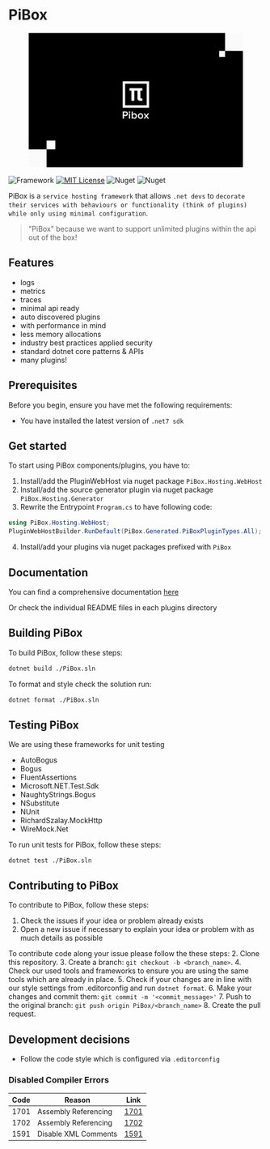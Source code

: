 # PiBox

<figure><img src=".gitbook/assets/pibox-logo.png" alt=""><figcaption></figcaption></figure>

![Framework](https://img.shields.io/badge/framework-net7.0-blueviolet?style=flat-square)
[![MIT License](https://img.shields.io/badge/license-MIT-%230b0?style=flat-square)](https://github.com/sia-digital/pibox/blob/main/LICENSE.txt)
![Nuget](https://img.shields.io/nuget/v/PiBox.Hosting.Webhost?style=flat-square)
![Nuget](https://img.shields.io/nuget/dt/PiBox.Hosting.Webhost?style=flat-square)

PiBox is a `service hosting framework` that allows `.net devs` to `decorate their services with behaviours or functionality (think of plugins) while only using minimal configuration`.

> "PiBox" because we want to support unlimited plugins within the api out of the box!

## Features

* logs
* metrics
* traces
* minimal api ready
* auto discovered plugins
* with performance in mind
* less memory allocations
* industry best practices applied security
* standard dotnet core patterns & APIs
* many plugins!

## Prerequisites

Before you begin, ensure you have met the following requirements:

* You have installed the latest version of `.net7 sdk`


## Get started

To start using PiBox components/plugins, you have to:

1. Install/add the PluginWebHost via nuget package `PiBox.Hosting.WebHost`
2. Install/add the source generator plugin via nuget package `PiBox.Hosting.Generator`
3. Rewrite the Entrypoint `Program.cs` to have following code:

```c#
using PiBox.Hosting.WebHost;
PluginWebHostBuilder.RunDefault(PiBox.Generated.PiBoxPluginTypes.All);
```

4. Install/add your plugins via nuget packages prefixed with `PiBox`

## Documentation

You can find a comprehensive documentation [here](https://sia-digital.gitbook.io/pibox/)

Or check the individual README files in each plugins directory


## Building PiBox

To build PiBox, follow these steps:

```sh
dotnet build ./PiBox.sln
```

To format and style check the solution run:

```sh
dotnet format ./PiBox.sln
```

## Testing PiBox

We are using these frameworks for unit testing

* AutoBogus
* Bogus
* FluentAssertions
* Microsoft.NET.Test.Sdk
* NaughtyStrings.Bogus
* NSubstitute
* NUnit
* RichardSzalay.MockHttp
* WireMock.Net

To run unit tests for PiBox, follow these steps:

```
dotnet test ./PiBox.sln
```

## Contributing to PiBox

To contribute to PiBox, follow these steps:

1. Check the issues if your idea or problem already exists
2. Open a new issue if necessary to explain your idea or problem with as much details as possible

To contribute code along your issue please follow the these steps:
2. Clone this repository.
3. Create a branch: `git checkout -b <branch_name>`.
4. Check our used tools and frameworks to ensure you are using the same tools which are already in place.
5. Check if your changes are in line with our style settings from .editorconfig and run `dotnet format`.
6. Make your changes and commit them: `git commit -m '<commit_message>'`
7. Push to the original branch: `git push origin PiBox/<branch_name>`
8. Create the pull request.

## Development decisions

* Follow the code style which is configured via `.editorconfig`

### Disabled Compiler Errors

| Code | Reason                                      | Link                                                                                               |
| ---- | ------------------------------------------- | -------------------------------------------------------------------------------------------------- |
| 1701 | Assembly Referencing                        | [1701](https://docs.microsoft.com/en-us/dotnet/csharp/language-reference/compiler-messages/cs1701) |
| 1702 | Assembly Referencing                        | [1702](https://docs.microsoft.com/en-us/dotnet/csharp/misc/cs1702)                                 |
| 1591 | Disable XML Comments                        | [1591](https://docs.microsoft.com/en-us/dotnet/csharp/language-reference/compiler-messages/cs1591) |
